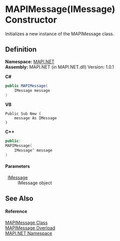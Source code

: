 # MAPIMessage(IMessage) Constructor


Initializes a new instance of the MAPIMessage class.



## Definition
**Namespace:** <a href="N_MAPI_NET.md">MAPI.NET</a>  
**Assembly:** MAPI.NET (in MAPI.NET.dll) Version: 1.0.1

**C#**
``` C#
public MAPIMessage(
	IMessage message
)
```
**VB**
``` VB
Public Sub New ( 
	message As IMessage
)
```
**C++**
``` C++
public:
MAPIMessage(
	IMessage^ message
)
```



#### Parameters
<dl><dt>  <a href="T_MAPI_NET_IMessage.md">IMessage</a></dt><dd>IMessage object</dd></dl>

## See Also


#### Reference
<a href="T_MAPI_NET_MAPIMessage.md">MAPIMessage Class</a>  
<a href="Overload_MAPI_NET_MAPIMessage__ctor.md">MAPIMessage Overload</a>  
<a href="N_MAPI_NET.md">MAPI.NET Namespace</a>  
